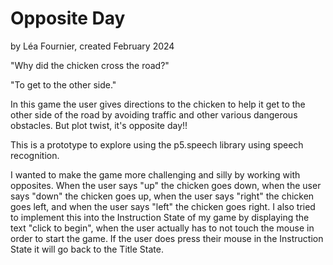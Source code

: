 # Opposite Day
by Léa Fournier, created February 2024

"Why did the chicken cross the road?"

"To get to the other side."

In this game the user gives directions to the chicken to help it get to the other side of the road by avoiding traffic and other various dangerous obstacles. But plot twist, it's opposite day!! 

This is a prototype to explore using the p5.speech library using speech recognition. 

I wanted to make the game more challenging and silly by working with opposites. When the user says "up" the chicken goes down, when the user says "down" the chicken goes up, when the user says "right" the chicken goes left, and when the user says "left" the chicken goes right. I also tried to implement this into the Instruction State of my game by displaying the text "click to begin", when the user actually has to not touch the mouse in order to start the game. If the user does press their mouse in the Instruction State it will go back to the Title State.  
